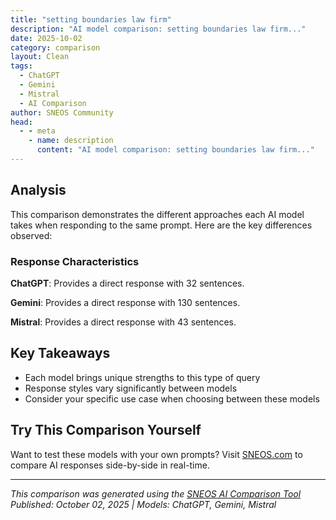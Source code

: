 ```yaml
---
title: "setting boundaries law firm"
description: "AI model comparison: setting boundaries law firm..."
date: 2025-10-02
category: comparison
layout: Clean
tags:
  - ChatGPT
  - Gemini
  - Mistral
  - AI Comparison
author: SNEOS Community
head:
  - - meta
    - name: description
      content: "AI model comparison: setting boundaries law firm..."
---
```


<ChatComparison
  title="setting boundaries law firm"
  prompt="setting boundaries law firm"
  :responses='{"ChatGPT": "Setting boundaries in a law firm is essential for maintaining professionalism, ensuring effective work-life balance, protecting client confidentiality, and fostering a healthy workplace environment. Here are some strategies and considerations for setting boundaries in a law firm:\n\n### 1. Define Work Hours and Availability\n- Establish clear working hours for attorneys and staff.\n- Communicate expectations regarding availability outside regular hours.\n- Encourage use of scheduled meetings and limit after-hours calls or emails except for urgent matters.\n\n### 2. Client Communication Boundaries\n- Set clear guidelines for client communication, including preferred channels (email, phone) and expected response times.\n- Educate clients about reasonable expectations to prevent undue pressure for immediate responses.\n- Use engagement letters or retainer agreements to outline communication protocols.\n\n### 3. Confidentiality and Privacy\n- Ensure all staff understand and adhere to confidentiality boundaries.\n- Set clear policies on handling confidential information, including secure storage and communication methods.\n- Limit access to sensitive information to those who need it.\n\n### 4. Delegation and Workload Management\n- Define roles and responsibilities clearly to prevent scope creep.\n- Encourage delegation where appropriate to balance workloads.\n- Set realistic expectations for task completion to avoid burnout.\n\n### 5. Personal Boundaries\n- Encourage attorneys and staff to maintain personal boundaries to avoid overworking.\n- Support policies for taking breaks, vacations, and mental health days.\n- Discourage bringing personal conflicts or emotions into the workplace.\n\n### 6. Physical Space Boundaries\n- Design office spaces to provide private areas for confidential discussions.\n- Consider policies for remote work to ensure boundaries between home and work life.\n\n### 7. Conflict of Interest and Ethical Boundaries\n- Maintain strict adherence to ethical rules preventing conflicts of interest.\n- Establish protocols for identifying and addressing potential conflicts.\n\n### Implementation Tips:\n- Regularly train staff on boundaries and firm policies.\n- Lead by example; management should model boundary-setting behavior.\n- Use written policies included in employee handbooks and client agreements.\n- Foster an environment where employees feel comfortable speaking up about boundary issues.\n\nIf you need a more specific guide, template policies, or advice tailored to a particular type or size of firm, please let me know!", "Gemini": "## Setting Boundaries in a Law Firm: A Multi-Faceted Approach\n\nSetting boundaries in a law firm is crucial for well-being, productivity, and maintaining healthy relationships with colleagues, clients, and superiors. It\u0027s not just about saying \u0022no\u0022; it\u0027s about establishing clear expectations and consistently enforcing them. Here\u0027s a breakdown of how to approach this from different angles:\n\n**I. Core Principles for Setting Boundaries in a Law Firm:**\n\n* **Know Your Limits:** Understand your capacity, energy levels, and what you\u0027re willing to compromise on. This is the foundation for setting realistic boundaries.\n* **Communicate Clearly:** Vague boundaries are easily crossed. Be direct, respectful, and explicit about your limits. Avoid passive-aggressive behavior.\n* **Consistency is Key:** Enforce your boundaries consistently. If you bend the rules once, it\u0027s harder to maintain them later.\n* **Be Proactive:** Don\u0027t wait until you\u0027re overwhelmed or resentful to set boundaries. Anticipate potential boundary violations and proactively address them.\n* **Respect Others\u0027 Boundaries:** Reciprocity is essential. Be mindful of and respect the boundaries of your colleagues, superiors, and staff.\n* **Focus on Solutions, Not Just Complaints:** When communicating a boundary, offer alternative solutions whenever possible.\n* **Understand Firm Culture (and Push Back When Necessary):** Every firm has its own culture regarding work hours, client expectations, and responsiveness. Observe the culture, understand its norms, and determine where you can reasonably set your own boundaries while still being a productive member of the team. Be prepared to advocate for change if the culture is unhealthy.\n* **Prioritize Your Well-being:** Remember that taking care of yourself is not selfish; it\u0027s essential for your performance and longevity in the demanding legal profession.\n\n**II. Specific Areas Where to Set Boundaries:**\n\n* **A. Workload and Time Management:**\n * **1. Accepting New Assignments:**\n * **Boundary:** \u0022I can take on this new project, but I\u0027ll need to prioritize it over [existing task], or I won\u0027t be able to meet the deadline.\u0022\n * **Strategy:** Realistically assess your current workload before committing to new tasks. Be transparent about your capacity and offer to delegate or collaborate if appropriate. Don\u0027t be afraid to say \u0022no\u0022 if you\u0027re truly at your limit.\n * **2. After-Hours Work:**\n * **Boundary:** \u0022I\u0027m available until [time] each evening. After that, I\u0027ll respond to urgent matters only.\u0022\n * **Strategy:** Set clear expectations about your availability outside of work hours. Use email features like scheduled send or auto-replies to manage expectations. Turn off notifications to disconnect.\n * **3. Weekend Work:**\n * **Boundary:** \u0022I generally don\u0027t work on weekends unless it\u0027s absolutely critical. If a weekend task arises, please give me as much advance notice as possible.\u0022\n * **Strategy:** Communicate your need for weekend downtime. Plan your weekends and resist the urge to constantly check work emails. Negotiate alternative deadlines if possible.\n * **4. Vacation Time:**\n * **Boundary:** \u0022I will be completely unavailable during my vacation from [date] to [date]. I will set an out-of-office message and designate someone to handle urgent matters.\u0022\n * **Strategy:** Fully disconnect during your vacation. Inform clients and colleagues well in advance. Prepare thoroughly before leaving to minimize potential disruptions. Actually take the time to relax and recharge.\n * **5. Taking Breaks:**\n * **Boundary:** \u0022I need to take regular breaks throughout the day to maintain focus and productivity.\u0022\n * **Strategy:** Schedule short breaks (even 5-10 minutes) to step away from your desk, stretch, or clear your head. Don\u0027t feel guilty about taking necessary breaks.\n* **B. Client Interactions:**\n * **1. Communication Frequency:**\n * **Boundary:** \u0022I will respond to emails and phone calls within [timeframe] during business hours. I check my email less frequently outside of business hours.\u0022\n * **Strategy:** Set clear expectations about your responsiveness. Educate clients about preferred communication methods and response times. Manage expectations regarding updates on their cases.\n * **2. Unreasonable Demands:**\n * **Boundary:** \u0022I understand the urgency of this matter, but I am unable to [unreasonable demand] due to [reason]. I can, however, offer [alternative solution].\u0022\n * **Strategy:** Address unreasonable demands calmly and professionally. Explain your limitations and offer alternative solutions that meet the client\u0027s needs while respecting your boundaries. If the client is consistently unreasonable, discuss the situation with a supervising attorney.\n * **3. Personal Relationships:**\n * **Boundary:** \u0022While I value our professional relationship, it\u0027s important to maintain appropriate boundaries. I am unable to engage in social activities outside of professional settings.\u0022\n * **Strategy:** Maintain a professional demeanor at all times. Avoid overly familiar or personal interactions. Firmly but politely decline invitations to social events.\n* **C. Colleague and Supervisor Interactions:**\n * **1. Delegation:**\n * **Boundary:** \u0022I am happy to assist with this task, but I need a clear understanding of the expectations and deadlines.\u0022\n * **Strategy:** Don\u0027t be afraid to ask for clarification when receiving delegated tasks. Be assertive about your ability to meet the demands. Learn to delegate tasks effectively yourself when appropriate.\n * **2. Micromanagement:**\n * **Boundary:** \u0022I appreciate your guidance, but I need the autonomy to manage this project according to my professional judgment.\u0022\n * **Strategy:** Communicate your need for independence. Showcase your competence and reliability. Document your progress and keep your supervisor informed.\n * **3. Gossip and Negativity:**\n * **Boundary:** \u0022I prefer to focus on positive and productive conversations. I\u0027m not comfortable participating in gossip.\u0022\n * **Strategy:** Politely excuse yourself from conversations that are negative or involve gossip. Change the subject or redirect the conversation to more constructive topics.\n * **4. Personal Space:**\n * **Boundary:** \u0022Please knock before entering my office.\u0022\n * **Strategy:** Simple as it sounds, respect personal space. If you have an office, a closed door signals privacy. If not, use visual cues (headphones, a sign) to indicate you\u0027re focusing.\n\n**III. Specific Scenarios and Examples:**\n\n* **Scenario:** Your supervising attorney frequently emails you late at night and expects immediate responses.\n * **Boundary:** \u0022I will be checking emails from 9:00 am to 6:00 pm. If anything is urgent after hours please call my cell phone.\u0022 (Adjust based on your actual working hours).\n * **Action:** Set an auto-reply on your email after hours. If you receive a non-urgent email at 11:00 pm, wait until the next morning to respond. If your attorney continues to email you late at night, have a conversation about setting expectations.\n* **Scenario:** A client calls you repeatedly with questions that are not legal in nature.\n * **Boundary:** \u0022I\u0027m happy to answer your legal questions; however, for non-legal questions, please contact our administrative assistant, [Name], at [Phone Number] or [Email].\u0022\n * **Action:** Politely redirect the client to the appropriate resource. Document the client\u0027s behavior and discuss it with a supervising attorney if it becomes a recurring issue.\n* **Scenario:** You are asked to work on a project that is outside your area of expertise.\n * **Boundary:** \u0022I\u0027m happy to contribute to the team; however, my expertise lies in [your area of expertise]. I can provide support in [specific ways], but I would suggest involving someone with more experience in [the area of the project].\u0022\n * **Action:** Offer to assist with aspects of the project that align with your skills, but clearly communicate your limitations and recommend involving a specialist.\n\n**IV. Tools and Techniques for Maintaining Boundaries:**\n\n* **Calendars and Scheduling Software:** Use tools like Google Calendar or Outlook Calendar to block out time for focused work, meetings, and personal appointments.\n* **Email Filters and Rules:** Set up email filters to prioritize important emails and route less urgent messages to separate folders.\n* **Out-of-Office Messages:** Use auto-replies to manage expectations when you are away from your desk or on vacation.\n* **Do Not Disturb Mode:** Utilize features like \u0022Do Not Disturb\u0022 on your phone and computer to minimize distractions.\n* **Time Management Techniques:** Experiment with techniques like the Pomodoro Technique to improve focus and productivity.\n* **Assertiveness Training:** Consider taking an assertiveness training course to improve your communication skills and confidence in setting boundaries.\n\n**V. When to Seek Help:**\n\n* **Constant Overload:** If you consistently feel overwhelmed and unable to manage your workload.\n* **Burnout:** If you experience symptoms of burnout, such as exhaustion, cynicism, and reduced performance.\n* **Harassment or Discrimination:** If you experience harassment or discrimination in the workplace.\n* **Toxic Work Environment:** If the firm culture is consistently unhealthy and negatively impacts your well-being.\n* **Difficulty Setting Boundaries:** If you struggle to assert yourself and consistently find yourself in situations where your boundaries are violated.\n\nIn these situations, seek guidance from a mentor, therapist, HR department, or other trusted resource.\n\n**VI. Important Considerations:**\n\n* **Firm Policies:** Familiarize yourself with the firm\u0027s policies regarding work hours, vacation time, and other relevant matters.\n* **Professional Ethics:** Be mindful of your ethical obligations to clients and the court. Don\u0027t let your boundaries compromise your ethical duties.\n* **Negotiation:** Setting boundaries is often a negotiation process. Be prepared to compromise and find solutions that work for both you and the other party.\n* **Patience:** It takes time and effort to establish and maintain boundaries. Be patient with yourself and others as you navigate this process.\n\nSetting boundaries in a law firm is an ongoing process that requires self-awareness, communication skills, and a commitment to your well-being. By following these guidelines, you can create a healthier and more sustainable work environment for yourself and your colleagues. Remember to be proactive, consistent, and respectful, and don\u0027t be afraid to advocate for your needs.\n", "Mistral": "Setting boundaries in a law firm is crucial for maintaining a healthy work environment, managing client expectations, and ensuring your well-being. Here are some steps to help you establish clear boundaries:\n\n### 1. **Define Your Boundaries**\n - **Work Hours:** Establish clear working hours and communicate these to your colleagues and clients.\n - **Communication:** Decide on acceptable methods and times for communication (e.g., no emails after 7 PM).\n - **Workload:** Determine how much work you can handle without compromising quality or your health.\n - **Personal Time:** Ensure you have time for personal activities, family, and self-care.\n\n### 2. **Communicate Clearly**\n - **With Clients:** Inform clients about your availability and response times. Use auto-responders to set expectations during off-hours.\n - **With Colleagues:** Let your colleagues know your boundaries and encourage them to respect them.\n - **With Superiors:** Discuss your boundaries with your superiors and seek their support in maintaining them.\n\n### 3. **Use Technology Wisely**\n - **Email Management:** Set up filters and auto-responders to manage incoming emails.\n - **Calendar Blocking:** Use your calendar to block out time for focused work, meetings, and personal time.\n - **Communication Tools:** Utilize tools like Slack or Microsoft Teams to manage communication and set statuses (e.g., \u0022Do Not Disturb\u0022).\n\n### 4. **Set Realistic Deadlines**\n - **Negotiate Deadlines:** When given a task, negotiate realistic deadlines that allow you to complete the work without overworking.\n - **Prioritize Tasks:** Use a task management system to prioritize and organize your workload effectively.\n\n### 5. **Delegate When Possible**\n - **Leverage Support Staff:** Use paralegals, legal assistants, and other support staff to handle tasks that don\u0027t require your direct attention.\n - **Outsource:** Consider outsourcing non-core tasks to free up your time for more critical work.\n\n### 6. **Maintain Professionalism**\n - **Client Relationships:** While setting boundaries, ensure you maintain a professional and respectful demeanor with clients.\n - **Colleague Relationships:** Foster a collaborative environment where boundaries are respected and understood.\n\n### 7. **Seek Support**\n - **Mentorship:** Seek guidance from mentors or senior colleagues who can offer advice on boundary setting.\n - **Professional Development:** Attend workshops or seminars on time management and boundary setting.\n\n### 8. **Self-Care**\n - **Physical Health:** Ensure you get enough sleep, exercise, and eat healthily.\n - **Mental Health:** Practice stress management techniques like meditation, yoga, or counseling.\n - **Work-Life Balance:** Make time for hobbies, family, and social activities to maintain a balanced life.\n\n### 9. **Legal and Ethical Considerations**\n - **Confidentiality:** Ensure that any boundaries you set do not compromise client confidentiality or ethical standards.\n - **Compliance:** Make sure your boundaries comply with firm policies and legal regulations.\n\n### 10. **Review and Adjust**\n - **Regular Check-Ins:** Periodically review your boundaries to ensure they are still effective and adjust as needed.\n - **Feedback:** Seek feedback from colleagues and clients to understand how your boundaries are perceived and if they need adjustment.\n\nSetting boundaries in a law firm requires a balance between professional obligations and personal well-being. By clearly defining and communicating your boundaries, you can create a more sustainable and fulfilling work environment."}' 
  published-date="01:09"
/>

## Analysis

This comparison demonstrates the different approaches each AI model takes when responding to the same prompt. Here are the key differences observed:

### Response Characteristics

**ChatGPT**: Provides a direct response with 32 sentences. 

**Gemini**: Provides a direct response with 130 sentences. 

**Mistral**: Provides a direct response with 43 sentences. 

## Key Takeaways

- Each model brings unique strengths to this type of query
- Response styles vary significantly between models
- Consider your specific use case when choosing between these models

## Try This Comparison Yourself

Want to test these models with your own prompts? Visit [SNEOS.com](https://sneos.com) to compare AI responses side-by-side in real-time.

---

*This comparison was generated using the [SNEOS AI Comparison Tool](https://sneos.com)*
*Published: October 02, 2025 | Models: ChatGPT, Gemini, Mistral*
